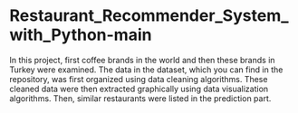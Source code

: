 # Restaurant_Recommender_System_with_Python-main
 In this project, first coffee brands in the world and then these brands in Turkey were examined. The data in the dataset, which you can find in the repository, was first organized using data cleaning algorithms. These cleaned data were then extracted graphically using data visualization algorithms. Then, similar restaurants were listed in the prediction part.
